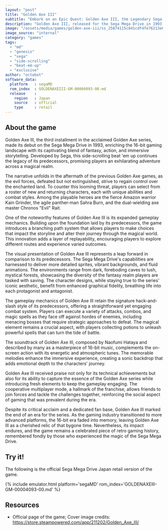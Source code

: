 ```yaml
---
layout: "post"
title: "Golden Axe III"
subtitle: "Embark on an Epic Quest: Golden Axe III, the Legendary Sega Mega Drive Game."
description: "Golden Axe III, released for the Sega Mega Drive in 1993, is a classic side-scrolling beat 'em up that continues the iconic Golden Axe series, offering players a thrilling journey through a fantastical world filled with magic, mythical creatures, and intense combat. With new characters, improved graphics, and enhanced gameplay mechanics, Golden Axe III stands as a testament to the golden era of 16-bit gaming, delivering a memorable experience for retro gaming enthusiasts."
image: "/assets/media/games/golden-axe-iii/ss_25874115c841cdf4fe76213e69578242ed9b3b02.1920x1080.jpg"
image_source: "internal"
category: "games"
tags:
  - "md"
  - "genesis"
  - "sega"
  - "side-scrolling"
  - "beat-em-up"
  - "exclusive"
author: "octobot"
software_data:
  platform   : segaMD
  rom_index  : GOLDENAXEIII-GM-00004093-00.md
  release    :
    region   : Japan
    source   : official
    type     : retail
---
```


## About the game

Golden Axe III, the third installment in the acclaimed Golden Axe series, made its debut on the Sega Mega Drive in 1993, enriching the 16-bit gaming landscape with its captivating blend of fantasy, action, and immersive storytelling. Developed by Sega, this side-scrolling beat 'em up continues the legacy of its predecessors, promising players an exhilarating adventure across a magical realm.

The narrative unfolds in the aftermath of the previous Golden Axe games, as the evil forces, defeated but not extinguished, strive to regain control over the enchanted land. To counter this looming threat, players can select from a roster of new and returning characters, each with unique abilities and combat styles. Among the playable heroes are the fierce Amazon warrior Kain Grinder, the agile panther-man Sahra Burn, and the dual-wielding axe master Chronos "Evil" Rait.

One of the noteworthy features of Golden Axe III is its expanded gameplay mechanics. Building upon the foundation laid by its predecessors, the game introduces a branching path system that allows players to make choices that impact the storyline and alter their journey through the magical world. This innovation adds a layer of replayability, encouraging players to explore different routes and experience varied outcomes.

The visual presentation of Golden Axe III represents a leap forward in comparison to its predecessors. The Sega Mega Drive's capabilities are harnessed to deliver more detailed sprites, vibrant backgrounds, and fluid animations. The environments range from dark, foreboding caves to lush, mystical forests, showcasing the diversity of the fantasy realm players are tasked with saving. The character designs, while staying true to the series' iconic aesthetic, benefit from enhanced graphical fidelity, breathing life into each protagonist and antagonist.

The gameplay mechanics of Golden Axe III retain the signature hack-and-slash style of its predecessors, offering a straightforward yet engaging combat system. Players can execute a variety of attacks, combos, and magic spells as they face off against hordes of enemies, including menacing bosses that require strategic approaches to defeat. The magical element remains a crucial aspect, with players collecting potions to unleash powerful spells that can turn the tide of battle.

The soundtrack of Golden Axe III, composed by Naofumi Hataya and described by many as a masterpiece of 16-bit music, complements the on-screen action with its energetic and atmospheric tunes. The memorable melodies enhance the immersive experience, creating a sonic backdrop that adds emotional depth to the characters' journey.

Golden Axe III received praise not only for its technical achievements but also for its ability to capture the essence of the Golden Axe series while introducing fresh elements to keep the gameplay engaging. The cooperative multiplayer mode, a hallmark of the franchise, allows friends to join forces and tackle the challenges together, reinforcing the social aspect of gaming that was prevalent during the era.

Despite its critical acclaim and a dedicated fan base, Golden Axe III marked the end of an era for the series. As the gaming industry transitioned to more advanced platforms, the 16-bit era faded into memory, leaving Golden Axe III as a cherished relic of that bygone time. Nevertheless, its impact endures, and the game remains a celebrated piece of retro gaming history, remembered fondly by those who experienced the magic of the Sega Mega Drive.

## Try it!

The following is the official Sega Mega Drive Japan retail version of the game.

{% include emulator.html platform='segaMD' rom_index='GOLDENAXEIII-GM-00004093-00.md' %}

## Resources

* Official page of the game; Cover image credits: <https://store.steampowered.com/app/211202/Golden_Axe_III/>
